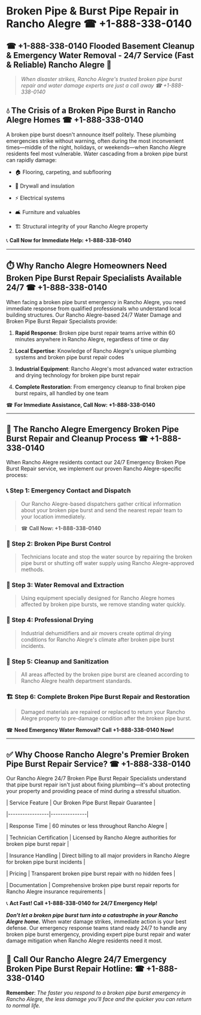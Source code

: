 # Broken Pipe & Burst Pipe Repair in Rancho Alegre ☎ +1-888-338-0140  
## ☎ +1-888-338-0140 Flooded Basement Cleanup & Emergency Water Removal - 24/7 Service (Fast & Reliable) Rancho Alegre 🚨  

> *When disaster strikes, Rancho Alegre's trusted broken pipe burst repair and water damage experts are just a call away ☎ +1-888-338-0140*  

## 💧 The Crisis of a Broken Pipe Burst in Rancho Alegre Homes ☎ +1-888-338-0140  

A broken pipe burst doesn't announce itself politely. These plumbing emergencies strike without warning, often during the most inconvenient times—middle of the night, holidays, or weekends—when Rancho Alegre residents feel most vulnerable. Water cascading from a broken pipe burst can rapidly damage:  

* 🏠 Flooring, carpeting, and subflooring  
* 🧱 Drywall and insulation  
* ⚡ Electrical systems  
* 🛋️ Furniture and valuables  
* 🏗️ Structural integrity of your Rancho Alegre property  

📞 **Call Now for Immediate Help: +1-888-338-0140**  

---  

## ⏱️ Why Rancho Alegre Homeowners Need Broken Pipe Burst Repair Specialists Available 24/7 ☎ +1-888-338-0140  

When facing a broken pipe burst emergency in Rancho Alegre, you need immediate response from qualified professionals who understand local building structures. Our Rancho Alegre-based 24/7 Water Damage and Broken Pipe Burst Repair Specialists provide:  

1. **Rapid Response**: Broken pipe burst repair teams arrive within 60 minutes anywhere in Rancho Alegre, regardless of time or day  
2. **Local Expertise**: Knowledge of Rancho Alegre's unique plumbing systems and broken pipe burst repair codes  
3. **Industrial Equipment**: Rancho Alegre's most advanced water extraction and drying technology for broken pipe burst repair  
4. **Complete Restoration**: From emergency cleanup to final broken pipe burst repairs, all handled by one team  

☎ **For Immediate Assistance, Call Now: +1-888-338-0140**  

---  

## 🔧 The Rancho Alegre Emergency Broken Pipe Burst Repair and Cleanup Process ☎ +1-888-338-0140  

When Rancho Alegre residents contact our 24/7 Emergency Broken Pipe Burst Repair service, we implement our proven Rancho Alegre-specific process:  

### 📞 Step 1: Emergency Contact and Dispatch  
> Our Rancho Alegre-based dispatchers gather critical information about your broken pipe burst and send the nearest repair team to your location immediately.  
> ☎ **Call Now: +1-888-338-0140**  

### 🚿 Step 2: Broken Pipe Burst Control  
> Technicians locate and stop the water source by repairing the broken pipe burst or shutting off water supply using Rancho Alegre-approved methods.  

### 🌊 Step 3: Water Removal and Extraction  
> Using equipment specially designed for Rancho Alegre homes affected by broken pipe bursts, we remove standing water quickly.  

### 💨 Step 4: Professional Drying  
> Industrial dehumidifiers and air movers create optimal drying conditions for Rancho Alegre's climate after broken pipe burst incidents.  

### 🧼 Step 5: Cleanup and Sanitization  
> All areas affected by the broken pipe burst are cleaned according to Rancho Alegre health department standards.  

### 🏗️ Step 6: Complete Broken Pipe Burst Repair and Restoration  
> Damaged materials are repaired or replaced to return your Rancho Alegre property to pre-damage condition after the broken pipe burst.  

☎ **Need Emergency Water Removal? Call +1-888-338-0140 Now!**  

---  

## ✅ Why Choose Rancho Alegre's Premier Broken Pipe Burst Repair Service? ☎ +1-888-338-0140  

Our Rancho Alegre 24/7 Broken Pipe Burst Repair Specialists understand that pipe burst repair isn't just about fixing plumbing—it's about protecting your property and providing peace of mind during a stressful situation.  

| Service Feature | Our Broken Pipe Burst Repair Guarantee |  
|-----------------|---------------|  
| Response Time | 60 minutes or less throughout Rancho Alegre |  
| Technician Certification | Licensed by Rancho Alegre authorities for broken pipe burst repair |  
| Insurance Handling | Direct billing to all major providers in Rancho Alegre for broken pipe burst incidents |  
| Pricing | Transparent broken pipe burst repair with no hidden fees |  
| Documentation | Comprehensive broken pipe burst repair reports for Rancho Alegre insurance requirements |  

📞 **Act Fast! Call +1-888-338-0140 for 24/7 Emergency Help!**  

***Don't let a broken pipe burst turn into a catastrophe in your Rancho Alegre home.*** When water damage strikes, immediate action is your best defense. Our emergency response teams stand ready 24/7 to handle any broken pipe burst emergency, providing expert pipe burst repair and water damage mitigation when Rancho Alegre residents need it most.  

## 📱 Call Our Rancho Alegre 24/7 Emergency Broken Pipe Burst Repair Hotline: ☎ +1-888-338-0140  

**Remember**: *The faster you respond to a broken pipe burst emergency in Rancho Alegre, the less damage you'll face and the quicker you can return to normal life.*